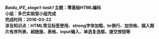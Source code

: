 <strong><i>Baidu_IFE_stage1-task1</i><strong>
<strong>主题：</strong>零基础HTML编码<br />
<strong>小组：</strong>多巴实验室小组完成<br />
<strong>完成时间：</strong>2016-03-22<br />
<strong>涉及知识点：</strong>HTML常见标签使用、strong字体加粗、br换行、加空格、插入图片有序列表、超链接、表格、input输入、单选复选框、提交按钮等
